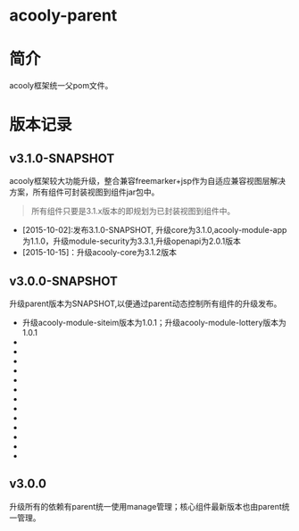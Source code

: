 acooly-parent
============

# 简介
acooly框架统一父pom文件。




# 版本记录

## v3.1.0-SNAPSHOT
acooly框架较大功能升级，整合兼容freemarker+jsp作为自适应兼容视图层解决方案，所有组件可封装视图到组件jar包中。

> 所有组件只要是3.1.x版本的即规划为已封装视图到组件中。

* [2015-10-02]:发布3.1.0-SNAPSHOT, 升级core为3.1.0,acooly-module-app为1.1.0，升级module-security为3.3.1,升级openapi为2.0.1版本
* [2015-10-15]：升级acooly-core为3.1.2版本


## v3.0.0-SNAPSHOT

升级parent版本为SNAPSHOT,以便通过parent动态控制所有组件的升级发布。

* 升级acooly-module-siteim版本为1.0.1；升级acooly-module-lottery版本为1.0.1
* [2015-05-30]: 升级siteim为1.0.2（兼容）
* [2015-06-23]: 升级siteim为1.0.3(兼容)
* [2015-07-07]: 升级core为3.0.1(兼容)
* [2015-07-08]: 升级siteim为1.0.4(兼容)
* [2015-07-14]: 升级core为3.0.2(兼容)
* [2015-07-23]: 升级olog为1.2.1(首次加入)
* [2015-08-28]: 升级sms为1.4.0(兼容)
* [2015-07-07]: 升级core为3.0.3(兼容)
* [2015-09-02]: 新增组件acooly-module-caches-v1.0.0
* [2015-09-02]: 新增组件acooly-module-app-v1.01
* [2015-09-02]: 升级acooly-openapi-sdk版本为v1.1.0
* [2015-09-17]: 升级app组件为v1.0.2
* [2015-09-26]: 升级core为v3.0.4


## v3.0.0
升级所有的依赖有parent统一使用manage管理；核心组件最新版本也由parent统一管理。




